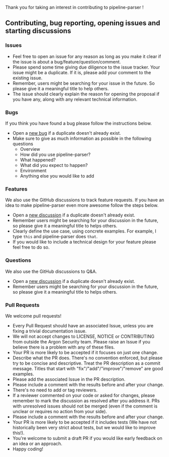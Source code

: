 Thank you for taking an interest in contributing to pipeline-parser !

## Contributing, bug reporting, opening issues and starting discussions

### Issues

- Feel free to open an issue for any reason as long as you make it clear if the issue is about a bug/feature/question/comment.
- Please spend some time giving due diligence to the issue tracker. Your issue might be a duplicate. If it is, please add your comment to the existing issue.
- Remember, users might be searching for your issue in the future. So please give it a meaningful title to help others.
- The issue should clearly explain the reason for opening the proposal if you have any, along with any relevant technical information.

### Bugs

If you think you have found a bug please follow the instructions below.

- Open a [new bug](https://github.com/argonsecurity/pipeline-parser/issues/new?assignees=&labels=&template=bug_report.md) if a duplicate doesn't already exist.
- Make sure to give as much information as possible in the following questions
  - Overview
  - How did you use pipeline-parser?
  - What happened?
  - What did you expect to happen?
  - Environment
  - Anything else you would like to add

### Features

We also use the GitHub discussions to track feature requests. If you have an idea to make pipeline-parser even more awesome follow the steps below.

- Open a [new discussion](https://github.com/argonsecurity/pipeline-parser/discussions/new?category_id=19113743) if a duplicate doesn't already exist.
- Remember users might be searching for your discussion in the future, so please give it a meaningful title to helps others.
- Clearly define the use case, using concrete examples. For example, I type `this` and pipeline-parser does `that`.
- If you would like to include a technical design for your feature please feel free to do so.

### Questions

We also use the GitHub discussions to Q&A.

- Open a [new discussion](https://github.com/argonsecurity/pipeline-parser/discussions/new) if a duplicate doesn't already exist.
- Remember users might be searching for your discussion in the future, so please give it a meaningful title to helps others.

### Pull Requests

We welcome pull requests!

- Every Pull Request should have an associated Issue, unless you are fixing a trivial documentation issue.
- We will not accept changes to LICENSE, NOTICE or CONTRIBUTING from outside the Argon Security team. Please raise an Issue if you believe there is a problem with any of these files.
- Your PR is more likely to be accepted if it focuses on just one change.
- Describe what the PR does. There's no convention enforced, but please try to be concise and descriptive. Treat the PR description as a commit message. Titles that start with "fix"/"add"/"improve"/"remove" are good examples.
- Please add the associated Issue in the PR description.
- Please include a comment with the results before and after your change.
- There's no need to add or tag reviewers.
- If a reviewer commented on your code or asked for changes, please remember to mark the discussion as resolved after you address it. PRs with unresolved issues should not be merged (even if the comment is unclear or requires no action from your side).
- Please include a comment with the results before and after your change.
- Your PR is more likely to be accepted if it includes tests (We have not historically been very strict about tests, but we would like to improve this!).
- You're welcome to submit a draft PR if you would like early feedback on an idea or an approach.
- Happy coding!
